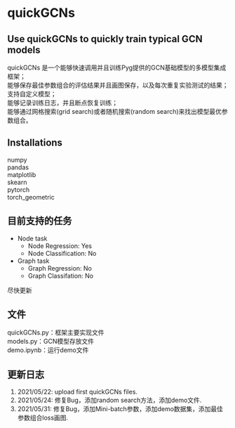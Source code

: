 # quickGCNs 
## Use quickGCNs to quickly train typical GCN models
quickGCNs 是一个能够快速调用并且训练Pyg提供的GCN基础模型的多模型集成框架；  
能够保存最佳参数组合的评估结果并且画图保存，以及每次重复实验测试的结果；  
支持自定义模型；  
能够记录训练日志，并且断点恢复训练；  
能够通过网格搜索(grid search)或者随机搜索(random search)来找出模型最优参数组合。
## Installations
numpy  
pandas  
matplotlib  
skearn  
pytorch  
torch_geometric
## 目前支持的任务
* Node task
  * Node Regression: Yes
  * Node Classification: No
* Graph task
  * Graph Regression: No
  * Graph Classifation: No  

尽快更新
## 文件
quickGCNs.py：框架主要实现文件  
models.py：GCN模型存放文件  
demo.ipynb：运行demo文件  
## 更新日志
1. 2021/05/22: upload first quickGCNs files.  
2. 2021/05/24: 修复Bug，添加random search方法，添加demo文件.  
3. 2021/05/31: 修复Bug，添加Mini-batch参数，添加demo数据集，添加最佳参数组合loss画图.
